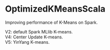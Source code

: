 # OptimizedKMeansScala
Improving performance of K-Means on Spark. 

V2: default Spark MLlib K-means.  
V4: Center Update K-means.  
V5: YinYang K-means.  
